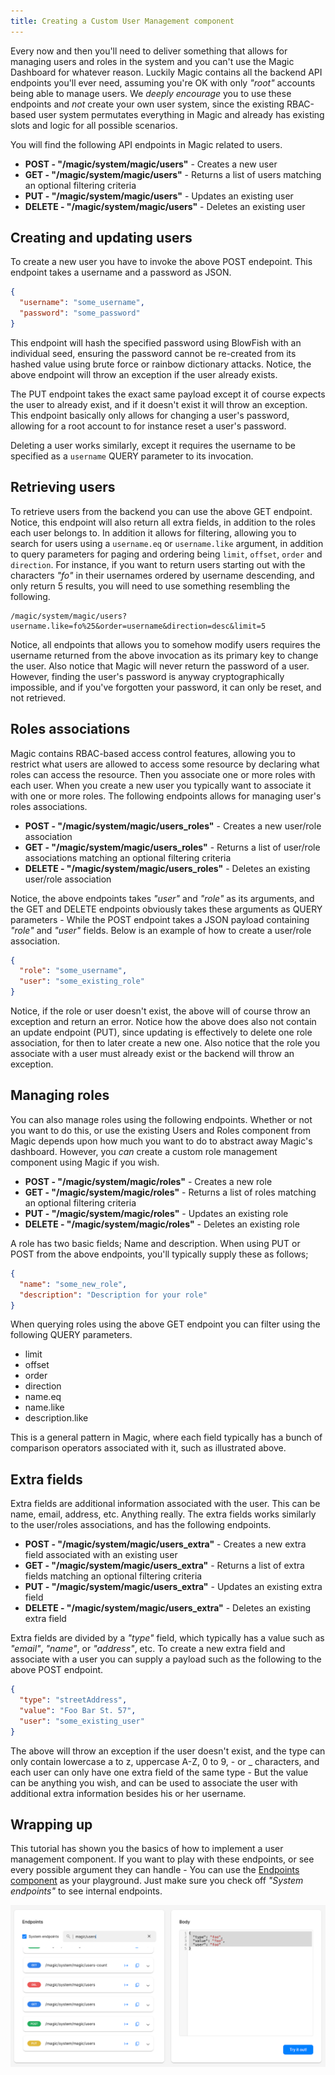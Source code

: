 ```yaml
---
title: Creating a Custom User Management component
---
```


Every now and then you'll need to deliver something that allows for managing users and roles in the system and you can't use the Magic Dashboard for whatever reason. Luckily Magic contains all the backend API endpoints you'll ever need, assuming you're OK with only _"root"_ accounts being able to manage users. We _deeply encourage_ you to use these endpoints and _not_ create your own user system, since the existing RBAC-based user system permutates everything in Magic and already has existing slots and logic for all possible scenarios.

You will find the following API endpoints in Magic related to users.

* __POST - "/magic/system/magic/users"__ - Creates a new user
* __GET - "/magic/system/magic/users"__ - Returns a list of users matching an optional filtering criteria
* __PUT - "/magic/system/magic/users"__ - Updates an existing user
* __DELETE - "/magic/system/magic/users"__ - Deletes an existing user

## Creating and updating users

To create a new user you have to invoke the above POST endepoint. This endpoint takes a username and a password as JSON.

```json
{
  "username": "some_username",
  "password": "some_password"
}
```

This endpoint will hash the specified password using BlowFish with an individual seed, ensuring the password cannot be re-created from its hashed value using brute force or rainbow dictionary attacks. Notice, the above endpoint will throw an exception if the user already exists.

The PUT endpoint takes the exact same payload except it of course expects the user to already exist, and if it doesn't exist it will throw an exception. This endpoint basically only allows for changing a user's password, allowing for a root account to for instance reset a user's password.

Deleting a user works similarly, except it requires the username to be specified as a `username` QUERY parameter to its invocation.

## Retrieving users

To retrieve users from the backend you can use the above GET endpoint. Notice, this endpoint will also return all extra fields, in addition to the roles each user belongs to. In addition it allows for filtering, allowing you to search for users using a `username.eq` or `username.like` argument, in addition to query parameters for paging and ordering being `limit`, `offset`, `order` and `direction`. For instance, if you want to return users starting out with the characters _"fo"_ in their usernames ordered by username descending, and only return 5 results, you will need to use something resembling the following.

```text
/magic/system/magic/users?username.like=fo%25&order=username&direction=desc&limit=5
```

Notice, all endpoints that allows you to somehow modify users requires the username returned from the above invocation as its primary key to change the user. Also notice that Magic will never return the password of a user. However, finding the user's password is anyway cryptographically impossible, and if you've forgotten your password, it can only be reset, and not retrieved.

## Roles associations

Magic contains RBAC-based access control features, allowing you to restrict what users are allowed to access some resource by declaring what roles can access the resource. Then you associate one or more roles with each user. When you create a new user you typically want to associate it with one or more roles. The following endpoints allows for managing user's roles associations.

* __POST - "/magic/system/magic/users_roles"__ - Creates a new user/role association
* __GET - "/magic/system/magic/users_roles"__ - Returns a list of user/role associations matching an optional filtering criteria
* __DELETE - "/magic/system/magic/users_roles"__ - Deletes an existing user/role association

Notice, the above endpoints takes _"user"_ and _"role"_ as its arguments, and the GET and DELETE endpoints obviously takes these arguments as QUERY parameters - While the POST endpoint takes a JSON payload containing _"role"_ and _"user"_ fields. Below is an example of how to create a user/role association.

```json
{
  "role": "some_username",
  "user": "some_existing_role"
}
```

Notice, if the role or user doesn't exist, the above will of course throw an exception and return an error. Notice how the above does also not contain an update endpoint (PUT), since updating is effectively to delete one role association, for then to later create a new one. Also notice that the role you associate with a user must already exist or the backend will throw an exception.

## Managing roles

You can also manage roles using the following endpoints. Whether or not you want to do this, or use the existing Users and Roles component from Magic depends upon how much you want to do to abstract away Magic's dashboard. However, you _can_ create a custom role management component using Magic if you wish.

* __POST - "/magic/system/magic/roles"__ - Creates a new role
* __GET - "/magic/system/magic/roles"__ - Returns a list of roles matching an optional filtering criteria
* __PUT - "/magic/system/magic/roles"__ - Updates an existing role
* __DELETE - "/magic/system/magic/roles"__ - Deletes an existing role

A role has two basic fields; Name and description. When using PUT or POST from the above endpoints, you'll typically supply these as follows;

```json
{
  "name": "some_new_role",
  "description": "Description for your role"
}
```

When querying roles using the above GET endpoint you can filter using the following QUERY parameters.

* limit
* offset
* order
* direction
* name.eq
* name.like
* description.like

This is a general pattern in Magic, where each field typically has a bunch of comparison operators associated with it, such as illustrated above.

## Extra fields

Extra fields are additional information associated with the user. This can be name, email, address, etc. Anything really. The extra fields works similarly to the user/roles associations, and has the following endpoints.

* __POST - "/magic/system/magic/users_extra"__ - Creates a new extra field associated with an existing user
* __GET - "/magic/system/magic/users_extra"__ - Returns a list of extra fields matching an optional filtering criteria
* __PUT - "/magic/system/magic/users_extra"__ - Updates an existing extra field
* __DELETE - "/magic/system/magic/users_extra"__ - Deletes an existing extra field

Extra fields are divided by a _"type"_ field, which typically has a value such as _"email"_, _"name"_, or _"address"_, etc. To create a new extra field and associate with a user you can supply a payload such as the following to the above POST endpoint.

```json
{
  "type": "streetAddress",
  "value": "Foo Bar St. 57",
  "user": "some_existing_user"
}
```

The above will throw an exception if the user doesn't exist, and the type can only contain lowercase a to z, uppercase A-Z, 0 to 9, - or _ characters, and each user can only have one extra field of the same type - But the value can be anything you wish, and can be used to associate the user with additional extra information besides his or her username.

## Wrapping up

This tutorial has shown you the basics of how to implement a user management component. If you want to play with these endpoints, or see every possible argument they can handle - You can use the [Endpoints component](https://docs.ainiro.io/dashboard/endpoints/) as your playground. Just make sure you check off _"System endpoints"_ to see internal endpoints.

![Managing users from the Endpoints component](/assets/images/endpoints-managing-users.png)
